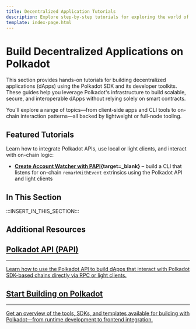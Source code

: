 ```yaml
---
title: Decentralized Application Tutorials  
description: Explore step-by-step tutorials for exploring the world of building decentralized applications using the toolkits that Polkadot provides.  
template: index-page.html  
---
```


# Build Decentralized Applications on Polkadot

This section provides hands-on tutorials for building decentralized applications (dApps) using the Polkadot SDK and its developer toolkits. These guides help you leverage Polkadot's infrastructure to build scalable, secure, and interoperable dApps without relying solely on smart contracts.

You'll explore a range of topics—from client-side apps and CLI tools to on-chain interaction patterns—all backed by lightweight or full-node tooling.

## Featured Tutorials

Learn how to integrate Polkadot APIs, use local or light clients, and interact with on-chain logic:

- **[Create Account Watcher with PAPI](/tutorials/dapps/remark-tutorial){target=\_blank}** – build a CLI that listens for on-chain `remarkWithEvent` extrinsics using the Polkadot API and light clients

## In This Section

:::INSERT_IN_THIS_SECTION:::

## Additional Resources

<div class="subsection-wrapper">
  <div class="card">
    <a href="/develop/toolkit/api-libraries/papi/">
      <h2 class="title">Polkadot API (PAPI)</h2>
      <hr>
      <p class="description">Learn how to use the Polkadot API to build dApps that interact with Polkadot SDK-based chains directly via RPC or light clients.</p>
    </a>
  </div>
  <div class="card">
    <a href="/develop/">
      <h2 class="title">Start Building on Polkadot</h2>
      <hr>
      <p class="description">Get an overview of the tools, SDKs, and templates available for building with Polkadot—from runtime development to frontend integration.</p>
    </a>
  </div>
</div>
